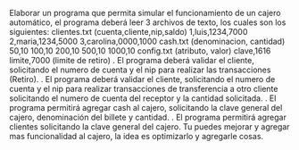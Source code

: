 Elaborar un programa que permita simular el funcionamiento de un cajero automático, el programa
deberá leer 3 archivos de texto, los cuales son los siguientes:
clientes.txt (cuenta,cliente,nip,saldo)
1,luis,1234,7000
2,maria,1234,5000
3,carolina,0000,1000
cash.txt (denominacion, cantidad)
50,10
100,10
200,10
500,10
1000,10
config.txt (atributo, valor)
clave,1616
limite,7000 (limite de retiro)
. El programa deberá validar el cliente, solicitando el numero de cuenta y el nip para realizar las
transacciones (Retiro).
. El programa deberá validar el cliente, solicitando el numero de cuenta y el nip para realizar
transacciones de transferencia a otro cliente solicitando el numero de cuenta del receptor y la cantidad
solicitada.
. El programa permitirá agregar cash al cajero, solicitando la clave general del cajero, denominación del
billete y cantidad.
. El programa permitirá agregar clientes solicitando la clave general del cajero.
Tu puedes mejorar y agregar mas funcionalidad al cajero, la idea es optimizarlo y agregarle cosas.